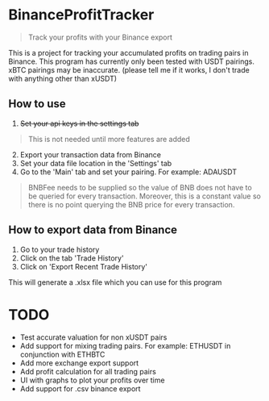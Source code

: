 # BinanceProfitTracker
> Track your profits with your Binance export
> 
This is a project for tracking your accumulated profits on trading pairs in Binance.
This program has currently only been tested with USDT pairings. xBTC pairings may be inaccurate. (please tell me if it works, I don't trade with anything other than xUSDT)
## How to use
1. ~~Set your api keys in the settings tab~~
> This is not needed until more features are added
2. Export your transaction data from Binance
3. Set your data file location in the 'Settings' tab
4. Go to the 'Main' tab and set your pairing. For example: ADAUSDT

> BNBFee needs to be supplied so the value of BNB does not have to be queried for every transaction. 
> Moreover, this is a constant value so there is no point querying the BNB price for every transaction.
## How to export data from Binance
1. Go to your trade history
2. Click on the tab 'Trade History'
3. Click on 'Export Recent Trade History'

This will generate a .xlsx file which you can use for this program
# TODO
- Test accurate valuation for non xUSDT pairs
- Add support for mixing trading pairs. For example: ETHUSDT in conjunction with ETHBTC
- Add more exchange export support
- Add profit calculation for all trading pairs
- UI with graphs to plot your profits over time
- Add support for .csv binance export